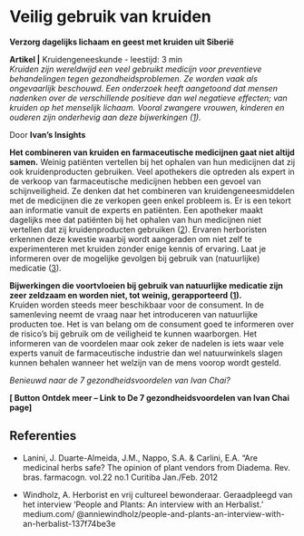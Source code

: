 # Veilig gebruik van kruiden

**Verzorg dagelijks lichaam en geest met kruiden uit Siberië**

**Artikel |** Kruidengeneeskunde - leestijd: 3 min <br>
_Kruiden zijn wereldwijd een veel gebruikt medicijn voor preventieve behandelingen tegen gezondheidsproblemen. Ze worden vaak als ongevaarlijk beschouwd. Een onderzoek heeft aangetoond dat mensen nadenken over de verschillende positieve dan wel negatieve effecten; van kruiden op het menselijk lichaam. Vooral zwangere vrouwen, kinderen en ouderen zijn onderhevig aan deze bijwerkingen ([1](http://www.scielo.br/scielo.php?script=sci_arttext&pid=S0102-695X2012000100004))._

Door **Ivan’s Insights**

**Het combineren van kruiden en farmaceutische medicijnen gaat niet altijd samen.**
Weinig patiënten vertellen bij het ophalen van hun medicijnen dat zij ook kruidenproducten gebruiken. Veel apothekers die optreden als expert in de verkoop van farmaceutische medicijnen hebben een gevoel van schijnveiligheid. Ze denken dat het combineren van kruidengeneesmiddelen met de medicijnen die ze verkopen geen enkel probleem is. Er is een tekort aan informatie vanuit de experts en patiënten. Een apotheker maakt dagelijks mee dat patiënten bij het ophalen van hun medicijnen niet vertellen dat zij kruidenproducten gebruiken ([2](https://www.cbg-meb.nl/onderwerpen/medicijninformatie-kruiden/interview-apotheker-mark-slager)). Ervaren herboristen erkennen deze kwestie waarbij wordt aangeraden om niet zelf te experimenteren met kruiden zonder enige kennis of ervaring. Laat je informeren over de mogelijke gevolgen bij gebruik van (natuurlijke) medicatie ([3](https://medium.com/@anniewindholz/people-and-plants-an-interview-with-an-herbalist-137f74be3e?)).

**Bijwerkingen die voortvloeien bij gebruik van natuurlijke medicatie zijn zeer zeldzaam en worden niet, tot weinig, gerapporteerd ([1](http://www.scielo.br/scielo.php?script=sci_arttext&pid=S0102-695X2012000100004)).** <br> Kruiden worden steeds meer beschikbaar voor de consument. In de samenleving neemt de vraag naar het introduceren van natuurlijke producten toe. Het is van belang om de consument goed te informeren over de risico’s bij gebruik om de veiligheid te kunnen waarborgen. Het informeren van de voordelen maar ook zeker de nadelen is iets waar vele experts vanuit de farmaceutische industrie dan wel natuurwinkels slagen kunnen behalen wanneer het welzijn van de mens voorop wordt gesteld. 


_Benieuwd naar de 7 gezondheidsvoordelen van Ivan Chai?_

**[ Button Ontdek meer – Link to De 7 gezondheidsvoordelen van Ivan Chai page]**

## Referenties 

* Lanini, J. Duarte-Almeida, J.M., Nappo, S.A. & Carlini, E.A. “Are medicinal herbs safe? The opinion of plant vendors from Diadema. Rev. bras. farmacogn. vol.22 no.1 Curitiba Jan./Feb. 2012 

* Windholz, A. Herborist en vrij cultureel bewonderaar. Geraadpleegd van het interview  ‘People and Plants: An interview with an Herbalist.’ medium.com/ @anniewindholz/people-and-plants-an-interview-with-an-herbalist-137f74be3e



